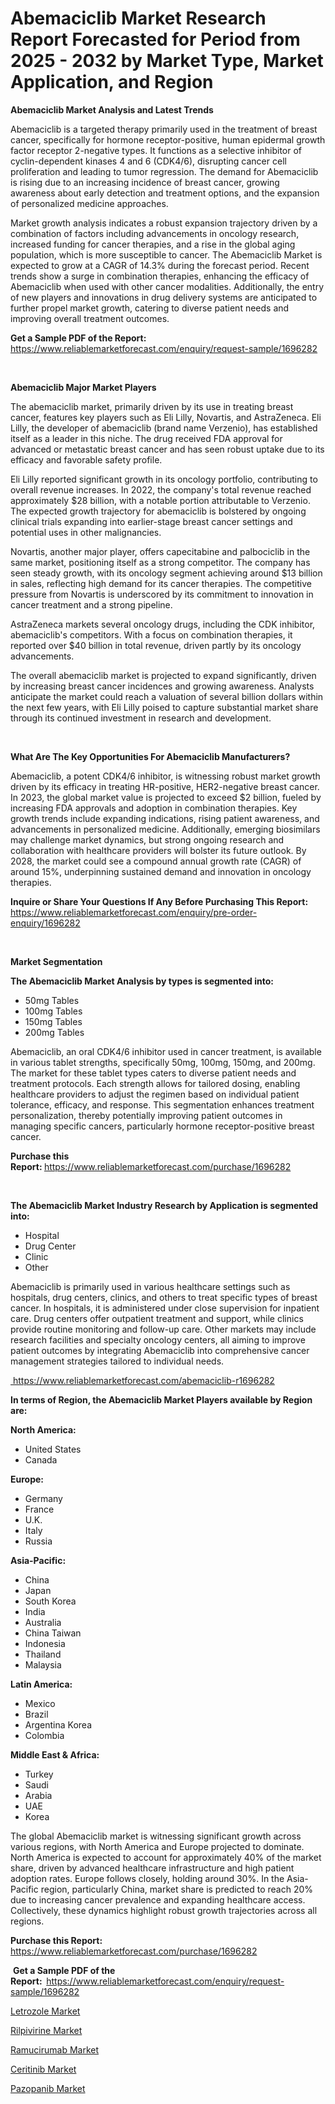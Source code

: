 <p><h1>Abemaciclib Market Research Report Forecasted for Period from 2025 -  2032 by Market Type, Market Application, and Region</h1></p><p><strong>Abemaciclib Market Analysis and Latest Trends</strong></p>
<p><p>Abemaciclib is a targeted therapy primarily used in the treatment of breast cancer, specifically for hormone receptor-positive, human epidermal growth factor receptor 2-negative types. It functions as a selective inhibitor of cyclin-dependent kinases 4 and 6 (CDK4/6), disrupting cancer cell proliferation and leading to tumor regression. The demand for Abemaciclib is rising due to an increasing incidence of breast cancer, growing awareness about early detection and treatment options, and the expansion of personalized medicine approaches. </p><p>Market growth analysis indicates a robust expansion trajectory driven by a combination of factors including advancements in oncology research, increased funding for cancer therapies, and a rise in the global aging population, which is more susceptible to cancer. The Abemaciclib Market is expected to grow at a CAGR of 14.3% during the forecast period. Recent trends show a surge in combination therapies, enhancing the efficacy of Abemaciclib when used with other cancer modalities. Additionally, the entry of new players and innovations in drug delivery systems are anticipated to further propel market growth, catering to diverse patient needs and improving overall treatment outcomes.</p></p>
<p><strong>Get a Sample PDF of the Report:&nbsp;</strong> <a href="https://www.reliablemarketforecast.com/enquiry/request-sample/1696282?utm_campaign=1897&utm_medium=2&utm_source=Github&utm_content=ia&utm_term=08032025&utm_id=abemaciclib">https://www.reliablemarketforecast.com/enquiry/request-sample/1696282</a></p>
<p>&nbsp;</p>
<p><strong>Abemaciclib Major Market Players</strong></p>
<p><p>The abemaciclib market, primarily driven by its use in treating breast cancer, features key players such as Eli Lilly, Novartis, and AstraZeneca. Eli Lilly, the developer of abemaciclib (brand name Verzenio), has established itself as a leader in this niche. The drug received FDA approval for advanced or metastatic breast cancer and has seen robust uptake due to its efficacy and favorable safety profile.</p><p>Eli Lilly reported significant growth in its oncology portfolio, contributing to overall revenue increases. In 2022, the company's total revenue reached approximately $28 billion, with a notable portion attributable to Verzenio. The expected growth trajectory for abemaciclib is bolstered by ongoing clinical trials expanding into earlier-stage breast cancer settings and potential uses in other malignancies.</p><p>Novartis, another major player, offers capecitabine and palbociclib in the same market, positioning itself as a strong competitor. The company has seen steady growth, with its oncology segment achieving around $13 billion in sales, reflecting high demand for its cancer therapies. The competitive pressure from Novartis is underscored by its commitment to innovation in cancer treatment and a strong pipeline.</p><p>AstraZeneca markets several oncology drugs, including the CDK inhibitor, abemaciclib's competitors. With a focus on combination therapies, it reported over $40 billion in total revenue, driven partly by its oncology advancements. </p><p>The overall abemaciclib market is projected to expand significantly, driven by increasing breast cancer incidences and growing awareness. Analysts anticipate the market could reach a valuation of several billion dollars within the next few years, with Eli Lilly poised to capture substantial market share through its continued investment in research and development.</p></p>
<p>&nbsp;</p>
<p><strong>What Are The Key Opportunities For Abemaciclib Manufacturers?</strong></p>
<p><p>Abemaciclib, a potent CDK4/6 inhibitor, is witnessing robust market growth driven by its efficacy in treating HR-positive, HER2-negative breast cancer. In 2023, the global market value is projected to exceed $2 billion, fueled by increasing FDA approvals and adoption in combination therapies. Key growth trends include expanding indications, rising patient awareness, and advancements in personalized medicine. Additionally, emerging biosimilars may challenge market dynamics, but strong ongoing research and collaboration with healthcare providers will bolster its future outlook. By 2028, the market could see a compound annual growth rate (CAGR) of around 15%, underpinning sustained demand and innovation in oncology therapies.</p></p>
<p><strong>Inquire or Share Your Questions If Any Before Purchasing This Report:</strong> <a href="https://www.reliablemarketforecast.com/enquiry/pre-order-enquiry/1696282?utm_campaign=1897&utm_medium=2&utm_source=Github&utm_content=ia&utm_term=08032025&utm_id=abemaciclib">https://www.reliablemarketforecast.com/enquiry/pre-order-enquiry/1696282</a></p>
<p>&nbsp;</p>
<p><strong>Market Segmentation</strong></p>
<p><strong>The Abemaciclib Market Analysis by types is segmented into:</strong></p>
<p><ul><li>50mg Tables</li><li>100mg Tables</li><li>150mg Tables</li><li>200mg Tables</li></ul></p>
<p><p>Abemaciclib, an oral CDK4/6 inhibitor used in cancer treatment, is available in various tablet strengths, specifically 50mg, 100mg, 150mg, and 200mg. The market for these tablet types caters to diverse patient needs and treatment protocols. Each strength allows for tailored dosing, enabling healthcare providers to adjust the regimen based on individual patient tolerance, efficacy, and response. This segmentation enhances treatment personalization, thereby potentially improving patient outcomes in managing specific cancers, particularly hormone receptor-positive breast cancer.</p></p>
<p><strong>Purchase this Report:&nbsp;</strong><a href="https://www.reliablemarketforecast.com/purchase/1696282?utm_campaign=1897&utm_medium=2&utm_source=Github&utm_content=ia&utm_term=08032025&utm_id=abemaciclib">https://www.reliablemarketforecast.com/purchase/1696282</a></p>
<p>&nbsp;</p>
<p><strong>The Abemaciclib Market Industry Research by Application is segmented into:</strong></p>
<p><ul><li>Hospital</li><li>Drug Center</li><li>Clinic</li><li>Other</li></ul></p>
<p><p>Abemaciclib is primarily used in various healthcare settings such as hospitals, drug centers, clinics, and others to treat specific types of breast cancer. In hospitals, it is administered under close supervision for inpatient care. Drug centers offer outpatient treatment and support, while clinics provide routine monitoring and follow-up care. Other markets may include research facilities and specialty oncology centers, all aiming to improve patient outcomes by integrating Abemaciclib into comprehensive cancer management strategies tailored to individual needs.</p></p>
<p><a href="https://www.reliablemarketforecast.com/abemaciclib-r1696282?utm_campaign=1897&utm_medium=2&utm_source=Github&utm_content=ia&utm_term=08032025&utm_id=abemaciclib">&nbsp;https://www.reliablemarketforecast.com/abemaciclib-r1696282</a></p>
<p><strong>In terms of Region, the Abemaciclib Market Players available by Region are:</strong></p>
<p>
    <p> <strong> North America: </strong>
        <ul>
            <li>United States</li>
            <li>Canada</li>
        </ul>
        </p> 
    <p> <strong> Europe: </strong>
        <ul>
            <li>Germany</li>
            <li>France</li>
            <li>U.K.</li>
            <li>Italy</li>
            <li>Russia</li>
        </ul>
        </p> 
    <p> <strong> Asia-Pacific: </strong>
        <ul>
            <li>China</li>
            <li>Japan</li>
            <li>South Korea</li>
            <li>India</li>
            <li>Australia</li>
            <li>China Taiwan</li>
            <li>Indonesia</li>
            <li>Thailand</li>
            <li>Malaysia</li>
        </ul>
        </p> 
    <p> <strong> Latin America: </strong>
        <ul>
            <li>Mexico</li>
            <li>Brazil</li>
            <li>Argentina Korea</li>
            <li>Colombia</li>
        </ul>
        </p> 
    <p> <strong> Middle East & Africa: </strong>
        <ul>
            <li>Turkey</li>
            <li>Saudi</li>
            <li>Arabia</li>
            <li>UAE</li>
            <li>Korea</li>
        </ul>
    </p>
    </p>
<p><p>The global Abemaciclib market is witnessing significant growth across various regions, with North America and Europe projected to dominate. North America is expected to account for approximately 40% of the market share, driven by advanced healthcare infrastructure and high patient adoption rates. Europe follows closely, holding around 30%. In the Asia-Pacific region, particularly China, market share is predicted to reach 20% due to increasing cancer prevalence and expanding healthcare access. Collectively, these dynamics highlight robust growth trajectories across all regions.</p></p>
<p><strong>Purchase this Report: </strong><a href="https://www.reliablemarketforecast.com/purchase/1696282?utm_campaign=1897&utm_medium=2&utm_source=Github&utm_content=ia&utm_term=08032025&utm_id=abemaciclib">https://www.reliablemarketforecast.com/purchase/1696282</a></p>
<p>&nbsp;<strong>Get a Sample PDF of the Report:&nbsp;&nbsp;</strong><a href="https://www.reliablemarketforecast.com/enquiry/request-sample/1696282?utm_campaign=1897&utm_medium=2&utm_source=Github&utm_content=ia&utm_term=08032025&utm_id=abemaciclib">https://www.reliablemarketforecast.com/enquiry/request-sample/1696282</a></p>
<p><strong></strong></p>
<p><p><a href="https://github.com/rndwazeri/Market-Research-Report-List-1/blob/main/letrozole-market.md?utm_campaign=1897&utm_medium=2&utm_source=Github&utm_content=ia&utm_term=08032025&utm_id=abemaciclib">Letrozole Market</a></p><p><a href="https://github.com/bloggglazaie/Market-Research-Report-List-1/blob/main/rilpivirine-market.md?utm_campaign=1897&utm_medium=2&utm_source=Github&utm_content=ia&utm_term=08032025&utm_id=abemaciclib">Rilpivirine Market</a></p><p><a href="https://github.com/dubelsuehsik/Market-Research-Report-List-1/blob/main/ramucirumab-market.md?utm_campaign=1897&utm_medium=2&utm_source=Github&utm_content=ia&utm_term=08032025&utm_id=abemaciclib">Ramucirumab Market</a></p><p><a href="https://github.com/nikkoureta1y/Market-Research-Report-List-1/blob/main/ceritinib-market.md?utm_campaign=1897&utm_medium=2&utm_source=Github&utm_content=ia&utm_term=08032025&utm_id=abemaciclib">Ceritinib Market</a></p><p><a href="https://github.com/lolahberkik5/Market-Research-Report-List-1/blob/main/pazopanib-market.md?utm_campaign=1897&utm_medium=2&utm_source=Github&utm_content=ia&utm_term=08032025&utm_id=abemaciclib">Pazopanib Market</a></p></p>